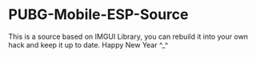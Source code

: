 # PUBG-Mobile-ESP-Source
This is a source based on IMGUI Library, you can rebuild it into your own hack and keep it up to date. Happy New Year ^_^
